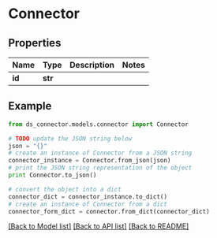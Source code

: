 # Connector


## Properties

Name | Type | Description | Notes
------------ | ------------- | ------------- | -------------
**id** | **str** |  | 

## Example

```python
from ds_connector.models.connector import Connector

# TODO update the JSON string below
json = "{}"
# create an instance of Connector from a JSON string
connector_instance = Connector.from_json(json)
# print the JSON string representation of the object
print Connector.to_json()

# convert the object into a dict
connector_dict = connector_instance.to_dict()
# create an instance of Connector from a dict
connector_form_dict = connector.from_dict(connector_dict)
```
[[Back to Model list]](../README.md#documentation-for-models) [[Back to API list]](../README.md#documentation-for-api-endpoints) [[Back to README]](../README.md)


